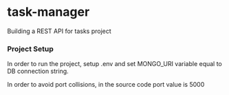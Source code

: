 # task-manager

Building a REST API for tasks project

### Project Setup

In order to run the project, setup .env and set MONGO_URI variable equal to DB connection string.

In order to avoid port collisions, in the source code port value is 5000
